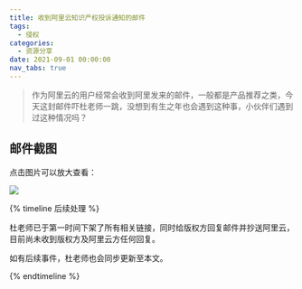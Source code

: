 ```yaml
---
title: 收到阿里云知识产权投诉通知的邮件
tags:
  - 侵权
categories:
  - 资源分享
date: 2021-09-01 00:00:00
nav_tabs: true
---
```


> 作为阿里云的用户经常会收到阿里发来的邮件，一般都是产品推荐之类，今天这封邮件吓杜老师一跳，没想到有生之年也会遇到这种事，小伙伴们遇到过这种情况吗？

<!-- more -->

## 邮件截图

点击图片可以放大查看：

![](https://cdn.dusays.com/2021/09/378-1.jpg)

{% timeline 后续处理 %}

<!-- node 2021 年 08 月 05 日 -->

杜老师已于第一时间下架了所有相关链接，同时给版权方回复邮件并抄送阿里云，目前尚未收到版权方及阿里云方任何回复。

<!-- node 2021 年 08 月 06 日 -->

如有后续事件，杜老师也会同步更新至本文。

{% endtimeline %}
